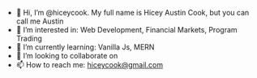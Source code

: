 - 👋 Hi, I’m @hiceycook. My full name is Hicey Austin Cook, but you can call me Austin
- 👀 I’m interested in: Web Development, Financial Markets, Program Trading
- 🌱 I’m currently learning: Vanilla Js, MERN 
- 💞️ I’m looking to collaborate on 
- 📫 How to reach me: hiceycook@gmail.com

<!---
hiceycook/hiceycook is a ✨ special ✨ repository because its `README.md` (this file) appears on your GitHub profile.
You can click the Preview link to take a look at your changes.
--->
